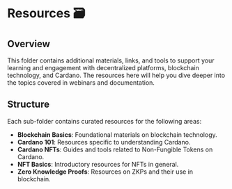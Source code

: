 # Resources 🗃️

## Overview

This folder contains additional materials, links, and tools to support your learning and engagement with decentralized platforms, blockchain technology, and Cardano. The resources here will help you dive deeper into the topics covered in webinars and documentation.

## Structure

Each sub-folder contains curated resources for the following areas:
- **Blockchain Basics**: Foundational materials on blockchain technology.
- **Cardano 101**: Resources specific to understanding Cardano.
- **Cardano NFTs**: Guides and tools related to Non-Fungible Tokens on Cardano.
- **NFT Basics**: Introductory resources for NFTs in general.
- **Zero Knowledge Proofs**: Resources on ZKPs and their use in blockchain.
